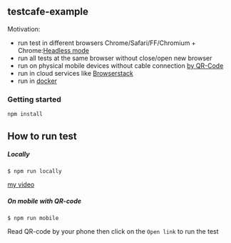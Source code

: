 ## testcafe-example

Motivation: 
- run test in different browsers Chrome/Safari/FF/Chromium + Chrome:[Headless mode](https://devexpress.github.io/testcafe/documentation/using-testcafe/common-concepts/browsers/testing-in-headless-mode.html)
- run all tests at the same browser without close/open new browser
- run on physical mobile devices without cable connection [by QR-Code](https://devexpress.github.io/testcafe/documentation/recipes/test-on-remote-computers-and-mobile-devices.html#run-tests-on-a-mobile-device)
- run in cloud services like [Browserstack](https://devexpress.github.io/testcafe/documentation/using-testcafe/common-concepts/browsers/browser-support.html#browsers-in-cloud-testing-services)
- run in [docker](https://devexpress.github.io/testcafe/documentation/continuous-integration/gitlab.html#option-1---use-testcafe-docker-image)

### Getting started
`npm install`

## How to run test
##### Locally 
`$ npm run locally`

[my video](https://monosnap.com/file/N0y3NgnhkCI6LRlMjxe5zP9NNLIJ2Q#)

##### On mobile with QR-code
`$ npm run mobile`

Read QR-code by your phone then click on the `Open link` to run the test
